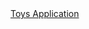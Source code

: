  
<html>
<header><title>Toys</title></header>
<body>

<a href="url">Toys Application</a>

 
</body>
</html>
